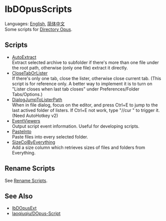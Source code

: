 # IbDOpusScripts
Languages: [English](README.md), [简体中文](README.zh-Hans.md)  
Some scripts for [Directory Opus](https://www.gpsoft.com.au/).

## Scripts
* [AutoExtract](AutoExtract.js)  
Extract selected archive to subfolder if there's more than one file under the root path, otherwise (only one file) extract it directly.
* [CloseTabOrLister](CloseTabOrLister.js)  
If there's only one tab, close the lister, otherwise close current tab. (This script is for reference only. A better way to implement it is to turn on "Lister closes when last tab closes" under Preferences/Folder Tabs/Options.)
* [DialogJumpToListerPath](DialogJumpToListerPath.ahk)  
When in file dialog, focus on the editor, and press Ctrl+E to jump to the last actived folder of listers. If Ctrl+E not work, type "//cur " to trigger it. (Need AutoHotkey v2)
* [EventViewers](EventViewers)  
Output script event information. Useful for developing scripts.
* [PasteInto](PasteInto.js)  
Paste files into every selected folder.
* [SizeColByEverything](SizeColByEverything/README.zh-Hans.md)  
Add a size column which retrieves sizes of files and folders from Everything.

## Rename Scripts
See [Rename Scripts](Rename%20Scripts/README.md).

## See Also
* [IbDOpusExt](https://github.com/Chaoses-Ib/IbDOpusExt)
* [laoqiuqiu/DOpus-Script](https://github.com/laoqiuqiu/DOpus-Script)
